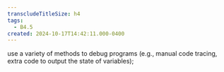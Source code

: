 ```yaml
---
transcludeTitleSize: h4
tags:
  - B4.5
created: 2024-10-17T14:42:11.000-0400
---
```

use a variety of methods to debug programs (e.g., manual code tracing, extra code to output the state of variables);